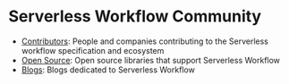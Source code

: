 # Serverless Workflow Community  

- [Contributors](contributors.md): People and companies contributing to the
  Serverless workflow specification and ecosystem
- [Open Source](open-source.md): Open source libraries that support Serverless Workflow
- [Blogs](blogs.md): Blogs dedicated to Serverless Workflow
